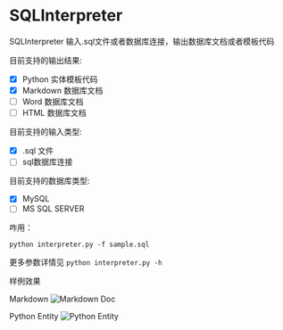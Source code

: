 # SQLInterpreter
SQLInterpreter 输入.sql文件或者数据库连接，输出数据库文档或者模板代码

目前支持的输出结果:

- [x] Python 实体模板代码
- [x] Markdown 数据库文档
- [ ] Word 数据库文档
- [ ] HTML 数据库文档

目前支持的输入类型:

- [x] .sql 文件
- [ ] sql数据库连接

目前支持的数据库类型:

- [x] MySQL
- [ ] MS SQL SERVER

咋用：

`python interpreter.py -f sample.sql`

更多参数详情见 `python interpreter.py -h`

样例效果

Markdown
![Markdown Doc][1]

Python Entity
![Python Entity][2]


  [1]: http://7xlizz.com1.z0.glb.clouddn.com/699B4817-1284-494D-9F50-098B439BD115.png
  [2]: http://7xlizz.com1.z0.glb.clouddn.com/ADF7C484-2F10-48A3-9871-984E11A8EEB6.png